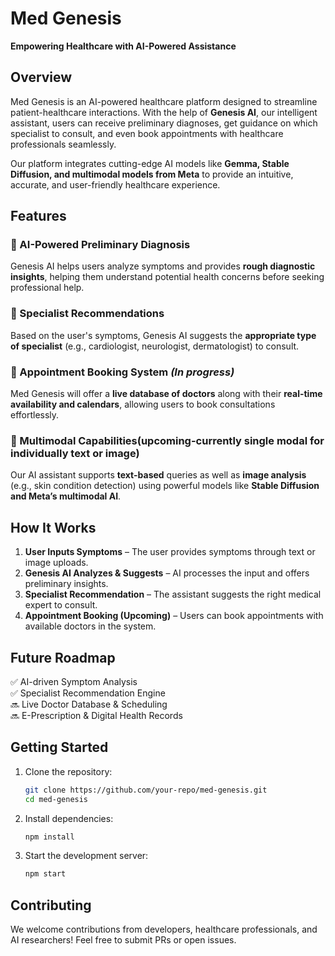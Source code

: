 
# Med Genesis

**Empowering Healthcare with AI-Powered Assistance**

## Overview

Med Genesis is an AI-powered healthcare platform designed to streamline patient-healthcare interactions. With the help of **Genesis AI**, our intelligent assistant, users can receive preliminary diagnoses, get guidance on which specialist to consult, and even book appointments with healthcare professionals seamlessly.

Our platform integrates cutting-edge AI models like **Gemma, Stable Diffusion, and multimodal models from Meta** to provide an intuitive, accurate, and user-friendly healthcare experience.

## Features

### 🔹 AI-Powered Preliminary Diagnosis

Genesis AI helps users analyze symptoms and provides **rough diagnostic insights**, helping them understand potential health concerns before seeking professional help.

### 🔹 Specialist Recommendations

Based on the user's symptoms, Genesis AI suggests the **appropriate type of specialist** (e.g., cardiologist, neurologist, dermatologist) to consult.

### 🔹 Appointment Booking System *(In progress)*

Med Genesis will offer a **live database of doctors** along with their **real-time availability and calendars**, allowing users to book consultations effortlessly.

### 🔹 Multimodal Capabilities(upcoming-currently single modal for individually text or image)

Our AI assistant supports **text-based** queries as well as **image analysis** (e.g., skin condition detection) using powerful models like **Stable Diffusion and Meta’s multimodal AI**.

## How It Works

1. **User Inputs Symptoms** – The user provides symptoms through text or image uploads.
2. **Genesis AI Analyzes & Suggests** – AI processes the input and offers preliminary insights.
3. **Specialist Recommendation** – The assistant suggests the right medical expert to consult.
4. **Appointment Booking (Upcoming)** – Users can book appointments with available doctors in the system.

## Future Roadmap

✅ AI-driven Symptom Analysis\
✅ Specialist Recommendation Engine\
🔜 Live Doctor Database & Scheduling\
🔜 E-Prescription & Digital Health Records

## Getting Started

1. Clone the repository:
   ```sh
   git clone https://github.com/your-repo/med-genesis.git
   cd med-genesis
   ```
2. Install dependencies:
   ```sh
   npm install
   ```
3. Start the development server:
   ```sh
   npm start
   ```

## Contributing

We welcome contributions from developers, healthcare professionals, and AI researchers! Feel free to submit PRs or open issues.

##

